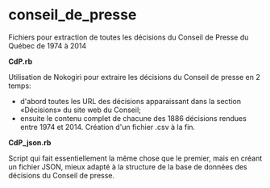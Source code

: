 conseil_de_presse
=================

Fichiers pour extraction de toutes les décisions du Conseil de Presse du Québec de 1974 à 2014

**CdP.rb**

Utilisation de Nokogiri pour extraire les décisions du Conseil de presse en 2 temps:
- d'abord toutes les URL des décisions apparaissant dans la section «Décisions» du site web du Conseil;
- ensuite le contenu complet de chacune des 1886 décisions rendues entre 1974 et 2014.
Création d'un fichier .csv à la fin.

**CdP_json.rb**

Script qui fait essentiellement la même chose que le premier, mais en créant un fichier JSON, mieux adapté à la structure de la base de données des décisions du Conseil de presse.
